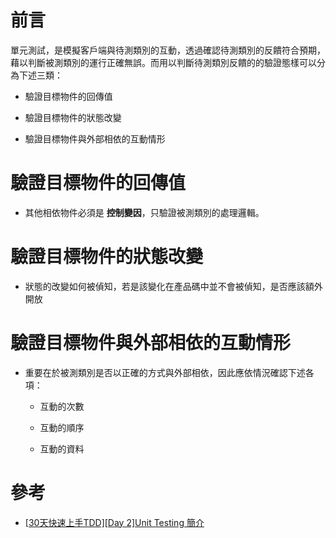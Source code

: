 # 前言

單元測試，是模擬客戶端與待測類別的互動，透過確認待測類別的反饋符合預期，藉以判斷被測類別的運行正確無誤。而用以判斷待測類別反饋的的驗證態樣可以分為下述三類：

* 驗證目標物件的回傳值

* 驗證目標物件的狀態改變

* 驗證目標物件與外部相依的互動情形

# 驗證目標物件的回傳值
    
- 其他相依物件必須是 **控制變因**，只驗證被測類別的處理邏輯。

# 驗證目標物件的狀態改變

* 狀態的改變如何被偵知，若是該變化在產品碼中並不會被偵知，是否應該額外開放

# 驗證目標物件與外部相依的互動情形

* 重要在於被測類別是否以正確的方式與外部相依，因此應依情況確認下述各項：

    * 互動的次數

    * 互動的順序

    * 互動的資料

# 參考

* [[30天快速上手TDD][Day 2]Unit Testing 簡介](https://dotblogs.com.tw/hatelove/archive/2012/11/05/learning-tdd-in-30-days-day2-unit-testing-introduction.aspx)
